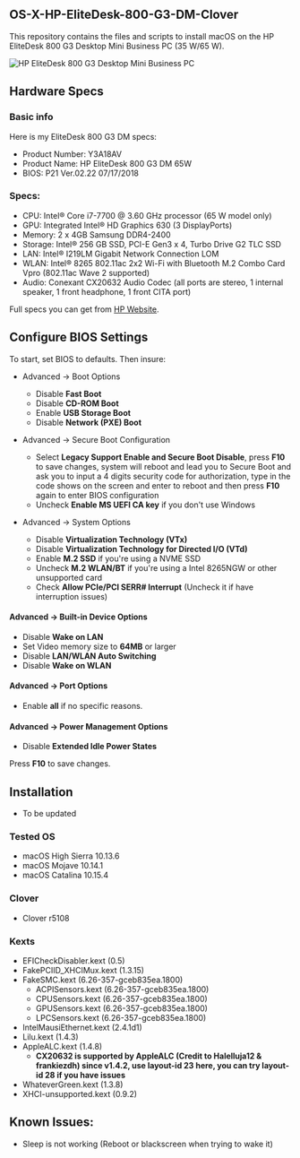 ## OS-X-HP-EliteDesk-800-G3-DM-Clover
This repository contains the files and scripts to install macOS on the HP EliteDesk 800 G3 Desktop Mini Business PC (35 W/65 W).

![HP EliteDesk 800 G3 Desktop Mini Business PC](https://support.hp.com/doc-images/700/c05373338.jpg)

## Hardware Specs
### Basic info
Here is my EliteDesk 800 G3 DM specs:
- Product Number: Y3A18AV
- Product Name: HP EliteDesk 800 G3 DM 65W
- BIOS: P21 Ver.02.22 07/17/2018

### Specs:
- CPU: Intel® Core i7-7700 @ 3.60 GHz processor (65 W model only)
- GPU: Integrated Intel® HD Graphics 630 (3 DisplayPorts)
- Memory: 2 x 4GB Samsung DDR4-2400
- Storage: Intel® 256 GB SSD, PCI-E Gen3 x 4, Turbo Drive G2 TLC SSD
- LAN: Intel® I219LM Gigabit Network Connection LOM
- WLAN: Intel® 8265 802.11ac 2x2 Wi-Fi with Bluetooth M.2 Combo Card Vpro (802.11ac Wave 2 supported)
- Audio: Conexant CX20632 Audio Codec (all ports are stereo, 1 internal speaker, 1 front headphone, 1 front CITA port)

Full specs you can get from [HP Website](https://support.hp.com/us-en/document/c05371240?jumpid=reg_r1002_cnzh_c-001_title_r0002).

## Configure BIOS Settings
To start, set BIOS to defaults.
Then insure:
- Advanced -> Boot Options
  - Disable **Fast Boot**
  - Disable **CD-ROM Boot**
  - Enable **USB Storage Boot**
  - Disable **Network (PXE) Boot**
  
- Advanced -> Secure Boot Configuration
  - Select **Legacy Support Enable and Secure Boot Disable**, press **F10** to save changes, system will reboot and lead you to Secure Boot and ask you to input a 4 digits security code for authorization, type in the code shows on the screen and enter to reboot and then press **F10** again to enter BIOS configuration
  - Uncheck **Enable MS UEFI CA key** if you don't use Windows

- Advanced -> System Options
  - Disable **Virtualization Technology (VTx)**
  - Disable **Virtualization Technology for Directed I/O (VTd)**
  - Enable **M.2 SSD** if you're using a NVME SSD
  - Uncheck **M.2 WLAN/BT** if you're using a Intel 8265NGW or other unsupported card
  - Check **Allow PCIe/PCI SERR# Interrupt** (Uncheck it if have interruption issues)

#### Advanced -> Built-in Device Options
- Disable **Wake on LAN**
- Set Video memory size to **64MB** or larger
- Disable **LAN/WLAN Auto Switching**
- Disable **Wake on WLAN**

#### Advanced -> Port Options
- Enable **all** if no specific reasons.

#### Advanced -> Power Management Options
- Disable **Extended Idle Power States**

Press **F10** to save changes.

## Installation
- To be updated

### Tested OS
- macOS High Sierra 10.13.6 
- macOS Mojave 10.14.1
- macOS Catalina 10.15.4

### Clover
- Clover r5108

### Kexts
- EFICheckDisabler.kext (0.5)
- FakePCIID_XHCIMux.kext (1.3.15) 
- FakeSMC.kext (6.26-357-gceb835ea.1800)
  - ACPISensors.kext (6.26-357-gceb835ea.1800)
  - CPUSensors.kext (6.26-357-gceb835ea.1800)
  - GPUSensors.kext (6.26-357-gceb835ea.1800)
  - LPCSensors.kext (6.26-357-gceb835ea.1800)
- IntelMausiEthernet.kext (2.4.1d1)
- Lilu.kext (1.4.3)
- AppleALC.kext (1.4.8) 
  - **CX20632 is supported by AppleALC (Credit to Halelluja12 & frankiezdh) since v1.4.2, use layout-id 23 here, you can try layout-id 28 if you have issues**
- WhateverGreen.kext (1.3.8)
- XHCI-unsupported.kext (0.9.2)

## Known Issues:
- Sleep is not working (Reboot or blackscreen when trying to wake it)


